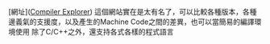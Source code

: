 [網址]([Compiler Explorer](https://godbolt.org/))
這個網站實在是太有名了，可以比較各種版本，各種邊義氣的支援度，以及產生的Machine Code之間的差異，也可以當簡易的編譯環境使用
除了C/C++之外，還支持各式各樣的程式語言
